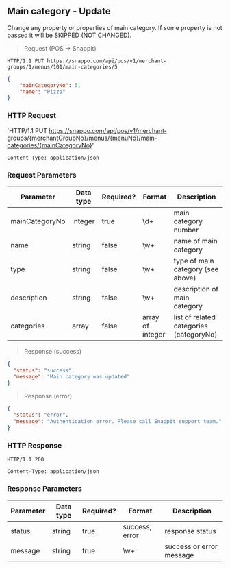 ## Main category - Update 

Change any property or properties of main category.
If some property is not passed it will be SKIPPED (NOT CHANGED).

> Request (POS -> Snappit)

```
HTTP/1.1 PUT https://snappo.com/api/pos/v1/merchant-groups/1/menus/101/main-categories/5
```

```json
{
    "mainCategoryNo": 5,
    "name": "Pizza"
}
```

### HTTP Request

`HTTP/1.1 PUT https://snappo.com/api/pos/v1/merchant-groups/{merchantGroupNo}/menus/{menuNo}/main-categories/{mainCategoryNo}'

`Content-Type: application/json`

### Request Parameters

Parameter | Data type | Required? | Format | Description
--------- | --------- | --------- | ------ | -----------
mainCategoryNo | integer | true | \d+ | main category number
name | string | false | \w+ | name of main category
type | string | false | \w+ | type of main category (see above)
description | string | false | \w+ | description of main category
categories | array | false | array of integer | list of related categories (categoryNo)


> Response (success)

```json
{
  "status": "success",
  "message": "Main category was updated"
}
```

> Response (error)

```json
{
  "status": "error",
  "message": "Authentication error. Please call Snappit support team."
}
```

### HTTP Response

`HTTP/1.1 200`

`Content-Type: application/json`

### Response Parameters

Parameter | Data type | Required? | Format | Description
--------- | --------- | --------- | ------ | -----------
status | string | true | success, error | response status
message | string | true | \w+ | success or error message

